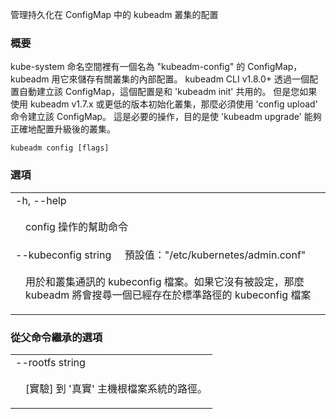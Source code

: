<!--
The file is auto-generated from the Go source code of the component using a generic
[generator](https://github.com/kubernetes-sigs/reference-docs/). To learn how
to generate the reference documentation, please read
[Contributing to the reference documentation](/docs/contribute/generate-ref-docs/).
To update the reference conent, please follow the 
[Contributing upstream](/docs/contribute/generate-ref-docs/contribute-upstream/)
guide. You can file document formatting bugs against the
[reference-docs](https://github.com/kubernetes-sigs/reference-docs/) project.
-->

<!-- 
Manage configuration for a kubeadm cluster persisted in a ConfigMap in the cluster 
-->
管理持久化在 ConfigMap 中的 kubeadm 叢集的配置

<!--
### Synopsis
-->

### 概要

<!--
There is a ConfigMap in the kube-system namespace called "kubeadm-config" that kubeadm
uses to store internal configuration about the cluster. kubeadm CLI v1.8.0+ automatically
creates this ConfigMap with the config used with 'kubeadm init', but if you
initialized your cluster using kubeadm v1.7.x or lower, you must use the 'config upload'
command to create this ConfigMap. This is required so that 'kubeadm upgrade' can configure
your upgraded cluster correctly.
-->

kube-system 命名空間裡有一個名為 "kubeadm-config" 的 ConfigMap，kubeadm 用它來儲存有關叢集的內部配置。
kubeadm CLI v1.8.0+ 透過一個配置自動建立該 ConfigMap，這個配置是和 'kubeadm init' 共用的。
但是您如果使用 kubeadm v1.7.x 或更低的版本初始化叢集，那麼必須使用 'config upload' 命令建立該 ConfigMap。
這是必要的操作，目的是使 'kubeadm upgrade' 能夠正確地配置升級後的叢集。

```
kubeadm config [flags]
```

<!--
### Options
-->

### 選項

   <table style="width: 100%; table-layout: fixed;">
<colgroup>
<col span="1" style="width: 10px;" />
<col span="1" />
</colgroup>
<tbody>

<tr>
<td colspan="2">-h, --help</td>
</tr>
<tr>
<td></td><td style="line-height: 130%; word-wrap: break-word;">
<!-- 
<p>help for config</p>
-->
<p>config 操作的幫助命令</p>
</td>
</tr>

<tr>
<td colspan="2">
<!--
--kubeconfig string&nbsp;&nbsp;&nbsp;&nbsp;&nbsp;Default: "/etc/kubernetes/admin.conf"
-->
--kubeconfig string&nbsp;&nbsp;&nbsp;&nbsp;&nbsp;預設值："/etc/kubernetes/admin.conf"
</td>
</tr>
<tr>
<td></td><td style="line-height: 130%; word-wrap: break-word;">
<!-- 
<p>The kubeconfig file to use when talking to the cluster.
If the flag is not set, a set of standard locations can be searched for an existing kubeconfig file.</p>
-->
<p>用於和叢集通訊的 kubeconfig 檔案。如果它沒有被設定，那麼 kubeadm 將會搜尋一個已經存在於標準路徑的 kubeconfig 檔案
</td>
</tr>

</tbody>
</table>

<!--
### Options inherited from parent commands
-->

### 從父命令繼承的選項

   <table style="width: 100%; table-layout: fixed;">
<colgroup>
<col span="1" style="width: 10px;" />
<col span="1" />
</colgroup>
<tbody>

<tr>
<td colspan="2">--rootfs string</td>
</tr>
<tr>
<td></td><td style="line-height: 130%; word-wrap: break-word;">
<!-- 
<p>[EXPERIMENTAL] The path to the 'real' host root filesystem.</p>  
-->
<p>[實驗] 到 '真實' 主機根檔案系統的路徑。
</td>
</tr>

</tbody>
</table>
